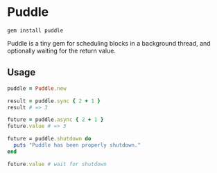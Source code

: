 # Puddle

```
gem install puddle
```

Puddle is a tiny gem for scheduling blocks in a background thread,
and optionally waiting for the return value.

## Usage

``` ruby
puddle = Puddle.new

result = puddle.sync { 2 + 1 }
result # => 3

future = puddle.async { 2 + 1 }
future.value # => 3

future = puddle.shutdown do
  puts "Puddle has been properly shutdown."
end

future.value # wait for shutdown
```
